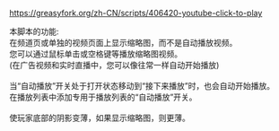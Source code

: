 https://greasyfork.org/zh-CN/scripts/406420-youtube-click-to-play

本脚本的功能:<br>
在频道页或单独的视频页面上显示缩略图，而不是自动播放视频。<br>
您可以通过鼠标单击或空格键等播放缩略图视频。<br>
(在广告视频和实时直播中，您可以像往常一样自动开始播放)<br>
 <br>
当“自动播放”开关处于打开状态移动到“接下来播放”时，也会自动开始播放。<br>
在播放列表中添加专用于播放列表的“自动播放”开关。<br>
<br>
使玩家底部的阴影变薄，如果显示缩略图，则更薄。<br>
